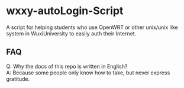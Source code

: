 # wxxy-autoLogin-Script

A script for helping students who use OpenWRT or other unix/unix like system in WuxiUniversity to easily auth their Internet.

## FAQ

Q: Why the docs of this repo is written in English?  
A: Because some people only know how to take, but never express gratitude.  

